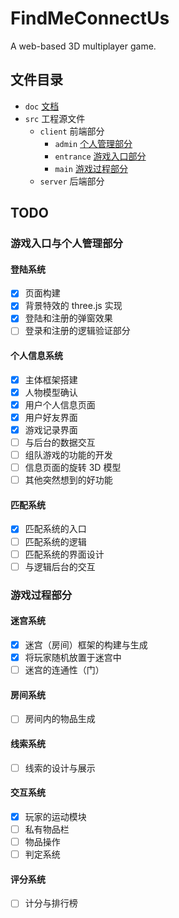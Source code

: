 # FindMeConnectUs
A web-based 3D multiplayer game.

## 文件目录
* `doc` [文档](https://github.com/AkikoZ/FindMeConnectUs/tree/master/doc)
* `src` 工程源文件
    * `client` 前端部分
        * `admin` [个人管理部分](https://github.com/AkikoZ/FindMeConnectUs/tree/master/src/client/admin)
        * `entrance` [游戏入口部分](https://github.com/AkikoZ/FindMeConnectUs/tree/master/src/client/entrance)
        * `main` [游戏过程部分](https://github.com/AkikoZ/FindMeConnectUs/tree/master/src/client/main)
    * `server` 后端部分

## TODO

### 游戏入口与个人管理部分

#### 登陆系统
- [x] 页面构建
- [x] 背景特效的 three.js 实现
- [x] 登陆和注册的弹窗效果
- [ ] 登录和注册的逻辑验证部分

#### 个人信息系统
- [x] 主体框架搭建
- [x] 人物模型确认
- [x] 用户个人信息页面
- [x] 用户好友界面
- [x] 游戏记录界面
- [ ] 与后台的数据交互
- [ ] 组队游戏的功能的开发
- [ ] 信息页面的旋转 3D 模型
- [ ] 其他突然想到的好功能

#### 匹配系统
- [x] 匹配系统的入口
- [ ] 匹配系统的逻辑
- [ ] 匹配系统的界面设计
- [ ] 与逻辑后台的交互

### 游戏过程部分

#### 迷宫系统
- [x] 迷宫（房间）框架的构建与生成
- [x] 将玩家随机放置于迷宫中
- [ ] 迷宫的连通性（门）

#### 房间系统
- [ ] 房间内的物品生成

#### 线索系统
- [ ] 线索的设计与展示

#### 交互系统
- [x] 玩家的运动模块
- [ ] 私有物品栏
- [ ] 物品操作
- [ ] 判定系统

#### 评分系统
- [ ] 计分与排行榜
